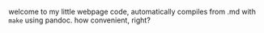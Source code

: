 welcome to my little webpage code, automatically compiles from .md with `make` using pandoc. how convenient, right?
